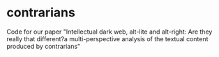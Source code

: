 # contrarians
Code for our paper "Intellectual dark web, alt-lite and alt-right: Are they really that different?a multi-perspective analysis of the textual content produced by contrarians"
